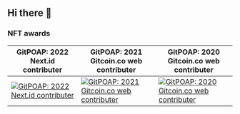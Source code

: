## Hi there 👋

<!--
**hhio618/hhio618** is a ✨ _special_ ✨ repository because its `README.md` (this file) appears on your GitHub profile.

Here are some ideas to get you started:

- 🔭 I’m currently working on ...
- 🌱 I’m currently learning ...
- 👯 I’m looking to collaborate on ...
- 🤔 I’m looking for help with ...
- 💬 Ask me about ...
- 📫 How to reach me: ...
- 😄 Pronouns: ...
- ⚡ Fun fact: ...
-->
### NFT awards
GitPOAP: 2022 Next.id contributer | GitPOAP: 2021 Gitcoin.co web contributer | GitPOAP: 2020 Gitcoin.co web contributer
--- | --- | ---
[![GitPOAP: 2022 Next.id contributer](https://storage.googleapis.com/nftimagebucket/gnosisscan/tokens/0x22c1f6050e56d2876009903609a2cc3fef83b415/preview/5953505.png)](https://gnosisscan.io/nft/0x22c1f6050e56d2876009903609a2cc3fef83b415/5953505) | [![GitPOAP: 2021 Gitcoin.co web contributer](https://storage.googleapis.com/nftimagebucket/gnosisscan/tokens/0x22c1f6050e56d2876009903609a2cc3fef83b415/preview/5953506.png)](https://gnosisscan.io/nft/0x22c1f6050e56d2876009903609a2cc3fef83b415/5953506) | [![GitPOAP: 2020 Gitcoin.co web contributer](https://storage.googleapis.com/nftimagebucket/gnosisscan/tokens/0x22c1f6050e56d2876009903609a2cc3fef83b415/preview/5953507.png)](https://gnosisscan.io/nft/0x22c1f6050e56d2876009903609a2cc3fef83b415/5953507)
